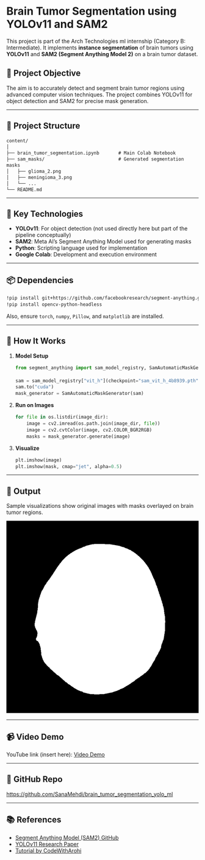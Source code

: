 
# Brain Tumor Segmentation using YOLOv11 and SAM2

This project is part of the Arch Technologies ml internship (Category B: Intermediate). It implements **instance segmentation** of brain tumors using **YOLOv11** and **SAM2 (Segment Anything Model 2)** on a brain tumor dataset.

## 🧠 Project Objective

The aim is to accurately detect and segment brain tumor regions using advanced computer vision techniques. The project combines YOLOv11 for object detection and SAM2 for precise mask generation.

---

## 📁 Project Structure

```
content/
│
├── brain_tumor_segmentation.ipynb       # Main Colab Notebook
├── sam_masks/                           # Generated segmentation masks
│   ├── glioma_2.png
│   ├── meningioma_3.png
│   └── ...
└── README.md
```

---

## 🚀 Key Technologies

- **YOLOv11**: For object detection (not used directly here but part of the pipeline conceptually)
- **SAM2**: Meta AI’s Segment Anything Model used for generating masks
- **Python**: Scripting language used for implementation
- **Google Colab**: Development and execution environment

---

## 📦 Dependencies

```bash
!pip install git+https://github.com/facebookresearch/segment-anything.git
!pip install opencv-python-headless
```

Also, ensure `torch`, `numpy`, `Pillow`, and `matplotlib` are installed.

---

## 🔧 How It Works

1. **Model Setup**
   ```python
   from segment_anything import sam_model_registry, SamAutomaticMaskGenerator

   sam = sam_model_registry["vit_h"](checkpoint="sam_vit_h_4b8939.pth")
   sam.to("cuda")
   mask_generator = SamAutomaticMaskGenerator(sam)
   ```

2. **Run on Images**
   ```python
   for file in os.listdir(image_dir):
       image = cv2.imread(os.path.join(image_dir, file))
       image = cv2.cvtColor(image, cv2.COLOR_BGR2RGB)
       masks = mask_generator.generate(image)
   ```

3. **Visualize**
   ```python
   plt.imshow(image)
   plt.imshow(mask, cmap="jet", alpha=0.5)
   ```

---

## 🧪 Output

Sample visualizations show original images with masks overlayed on brain tumor regions.

![Sample Mask](sam_masks/glioma_2.png)

---

## 📹 Video Demo

YouTube link (insert here): [Video Demo](https://your-youtube-link.com)

---

## 🔗 GitHub Repo

https://github.com/SanaMehdi/brain_tumor_segmentation_yolo_ml

---

## 📚 References

- [Segment Anything Model (SAM2) GitHub](https://github.com/facebookresearch/segment-anything)
- [YOLOv11 Research Paper](#)
- [Tutorial by CodeWithArohi](#)

